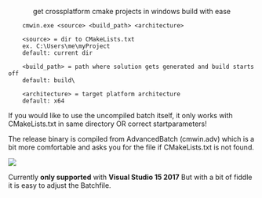 <p align="center">
get crossplatform cmake projects in windows build with ease

````
	cmwin.exe <source> <build_path> <architecture>

	<source> = dir to CMakeLists.txt
	ex. C:\Users\me\myProject
	default: current dir

	<build_path> = path where solution gets generated and build starts off
	default: build\

	<architecture> = target platform architecture
	default: x64
````

If you would like to use the uncompiled batch itself, it only works with CMakeLists.txt in same directory OR correct startparameters!

The release binary is compiled from AdvancedBatch (cmwin.adv) which is a bit more comfortable and asks you for the file if CMakeLists.txt is not found.

![](https://files.catbox.moe/xgq2yt.png)

Currently **only supported** with **Visual Studio 15 2017**
But with a bit of fiddle it is easy to adjust the Batchfile.
